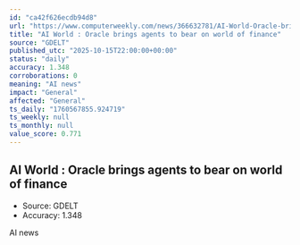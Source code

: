 ```yaml
---
id: "ca42f626ecdb94d8"
url: "https://www.computerweekly.com/news/366632781/AI-World-Oracle-brings-agents-to-bear-on-world-of-finance"
title: "AI World : Oracle brings agents to bear on world of finance"
source: "GDELT"
published_utc: "2025-10-15T22:00:00+00:00"
status: "daily"
accuracy: 1.348
corroborations: 0
meaning: "AI news"
impact: "General"
affected: "General"
ts_daily: "1760567855.924719"
ts_weekly: null
ts_monthly: null
value_score: 0.771
---
```

## AI World : Oracle brings agents to bear on world of finance

- Source: GDELT
- Accuracy: 1.348

AI news
